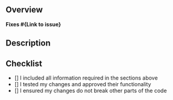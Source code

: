 ## Overview
<!--  Please describe which issue this Pull Request targets

If there is no issue, please create one so we can look into it before approving your PR.
You can do so here: https://github.com/Arcaniax-Development/Builders-Utilities/issues
-->

**Fixes #{Link to issue}**

## Description

## Checklist
<!-- Make sure you have completed the following steps (put an "X" between of brackets): -->
- [] I included all information required in the sections above
- [] I tested my changes and approved their functionality
- [] I ensured my changes do not break other parts of the code
